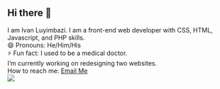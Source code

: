 ## Hi there 👋
I am Ivan Luyimbazi. I am a front-end web developer with CSS, HTML, Javascript, and PHP skills.<br>
😄 Pronouns: He/Him/His<br>
⚡ Fun fact: I used to be a medical doctor.<br>
I’m currently working on redesigning two websites.<br>
How to reach me: <a href="mailto:dev@livan.dev?">Email Me</a> <br>
![](https://komarev.com/ghpvc/?username=iluyimbazi)




<!--
**iluyimbazi/iluyimbazi** is a ✨ _special_ ✨ repository because its `README.md` (this file) appears on your GitHub profile.

Here are some ideas to get you started:

- 🔭 I’m currently working on ...
- 🌱 I’m currently learning ...
- 👯 I’m looking to collaborate on ...
- 🤔 I’m looking for help with ...
- 💬 Ask me about ...
- 📫 How to reach me: ...
- 😄 Pronouns: ...
- ⚡ Fun fact: ...
-->
